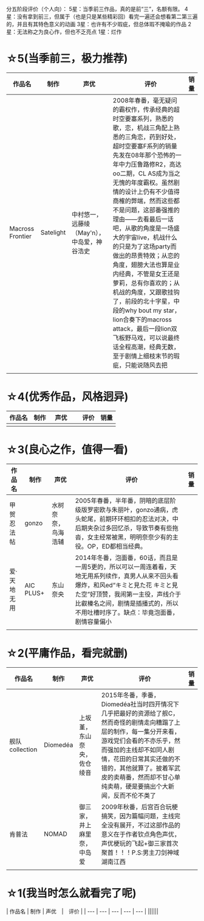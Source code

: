 分五阶段评价（个人向）：
5星：当季前三作品，真的是前“三”，名额有限。
4星：没有拿到前三，但属于（也是只是某些精彩回）看完一遍还会想看第二第三遍的，并且有其特色意义的动画
3星：也许有不少瑕疵，但总体瑕不掩瑜的作品
2星：无法称之为良心作，但也不乏亮点
1星：烂作

# ☆5(当季前三，极力推荐)

| 作品名 | 制作 | 声优　|　评价 | 销量 |
| --- | --- | --- | --- | --- |
|Macross Frontier|Satelight|中村悠一，远藤绫（May'n），中岛爱，神谷浩史|2008年春番，毫无疑问的霸权作，传承经典的超时空要塞系列，熟悉的歌，恋，机战三角配上熟悉的三角恋，药到好处，超时空要塞F系列的销量先发在08年那个恐怖的一年中力压鲁路修R2，高达oo二期，CL AS成为当之无愧的年度霸权。虽然剧情的设计上仍有不少值得商榷的弊端，然而这些都不是问题，这部番强推的理由——去看最后一话吧，从歌的角度是一场盛大的宇宙live，机战什么的只是为了这场party而做出的昂贵特效；从恋的角度，翅膀大法也算是业内经典，不管是女王还是萝莉，总有你喜欢的；从机战的角度，又跟歌挂钩了，前段的北十字星，中段的why bout my star，lion合奏下的macross attack，最后一段lion双飞板野马戏，可以说最终话全程高潮，经典无数，至于剧情上细枝末节的瑕疵，只能说随风去把|
||||||

# ☆4(优秀作品，风格迥异)

| 作品名 | 制作 | 声优　|　评价 |  销量 |
| --- | --- | --- | --- | --- |
||||||


# ☆3(良心之作，值得一看)

| 作品名 | 制作 | 声优　|　评价 |  销量 |
| --- | --- | --- | --- | --- |
|甲贺忍法帖 | gonzo | 水树奈奈，鸟海浩辅 | 2005年春番，半年番，阴暗的底层阶级版罗密欧与朱丽叶，gonzo通病，虎头蛇尾，前期环环相扣的忍法对决，中后期夹杂过多回忆杀，导致节奏有些拖沓，女主经常被黑，明明奈奈少有的主役。OP，ED都相当经典。 |
|爱·天地无用|AIC PLUS+|东山奈央|2014年冬番，泡面番，60话，而且是一周5更的，所以可以一周连着看，天地无用系列续作，真男人从来不回头看爆炸，和风ed“キミと見た花 キミと見た空”好顶赞，我闹第一主役，声线介于比叡榛名之间，剧情是插播式的，所以不用吐槽时序了。缺点：毕竟泡面番，剧情容量偏小|
||||||

# ☆2(平庸作品，看完就删)

| 作品名 | 制作 | 声优　|　评价 |  销量  |
| --- | --- | --- | --- | --- |
|舰队collection|Diomedéa|上坂堇，东山奈央，佐仓绫音|2015年冬番，季番，Diomedéa社当时四开情况下几乎把最好的资源给了舰C，然而奇怪的剧情走向糟蹋了上层的制作，每一集分开来看，游戏党们会看的不亦乐乎，然而强加的主线却不如同人剧情，花田的日常其实还做的不错的，其他就算了。披着军武皮的卖萌番，然而却不甘心单纯卖萌，硬是要搞出个大新闻，反而不伦不类了|
|肯普法|NOMAD|御三家，井上麻里奈，中岛爱|2009年秋番，后宫百合玩梗搞笑，因为篇幅问题，主线完全没有展开，不过这部作品的意义在于作者钦点角色声优，声优梗玩的飞起+御三家首次聚首！！！P.S:男主刀剑神域湖南江西|
||||||

# ☆1(我当时怎么就看完了呢)

| 作品名 | 制作 | 声优　|　评价 |
| --- | --- | --- | --- | --- |
||||||
